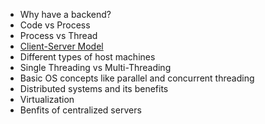 - Why have a backend?
- Code vs Process
- Process vs Thread
- [Client-Server Model](https://developer.mozilla.org/en-US/docs/Learn/Server-side/First_steps/Client-Server_overview)
- Different types of host machines
- Single Threading vs Multi-Threading
- Basic OS concepts like parallel and concurrent threading
- Distributed systems and its benefits
- Virtualization
- Benfits of centralized servers
